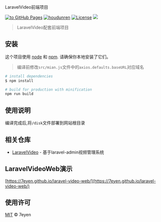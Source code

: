 LaravelVideo前端项目

<p>
<a href=""><img alt="to GitHub Pages" src="https://img.shields.io/github/workflow/status/7eyen/LaravelVideoWeb/Deploy to GitHub Pages/master"></a>
<a href="https://github.com/houdunwang/video"><img src="https://img.shields.io/badge/Power_by-后盾人-yellow?&logo=github" alt="houdunren"></a>
<a href="LICENSE"><img src="https://img.shields.io/github/license/7eyen/laravelvideoweb" alt="License"></a>
<img src="https://img.shields.io/website?label=api&up_message=online&url=https%3A%2F%2F7eyen.000webhostapp.com%2Fapi%2Ftags" />
</p>

> LaravelVideo配套前端项目

## 安装

这个项目使用 [node](http://nodejs.org) 和 [npm](https://npmjs.com). 请确保你本地安装了它们。

> 编译前修改`src/mian.js`文件中的`axios.defaults.baseURL`对应域名

```bash
# install dependencies
$ npm install

# build for production with minification
npm run build
```
## 使用说明

编译完成后,将`/disk`文件部署到网站根目录

## 相关仓库

- [LaravelVideo](https://github.com/7eyen/LaravelVideo) - 基于laravel-admin视频管理系统

## LaravelVideoWeb演示

[https://7eyen.github.io/laravel-video-web/](https://7eyen.github.io/laravel-video-web/)

## 使用许可

[MIT](LICENSE) © 7eyen